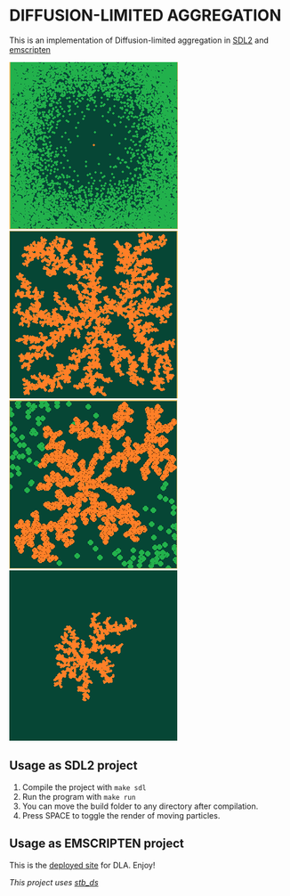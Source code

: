 # DIFFUSION-LIMITED AGGREGATION
This is an implementation of Diffusion-limited aggregation in [SDL2](https://www.libsdl.org/) and [emscripten](https://emscripten.org/)

![init](https://github.com/ImtiazKabir/Diffusion-limited-Aggregation/blob/main/screenshots/init.PNG)
![final](https://github.com/ImtiazKabir/Diffusion-limited-Aggregation/blob/main/screenshots/final.PNG)
![growing_with_movers](https://github.com/ImtiazKabir/Diffusion-limited-Aggregation/blob/main/screenshots/growing_with_mover.PNG)
![growing_without_movers](https://github.com/ImtiazKabir/Diffusion-limited-Aggregation/blob/main/screenshots/growing_without_movers.PNG)


## Usage as SDL2 project
1. Compile the project with `make sdl`
2. Run the program with `make run`
3. You can move the build folder to any directory after compilation.
4. Press SPACE to toggle the render of moving particles.

## Usage as EMSCRIPTEN project
This is the [deployed site]() for DLA. Enjoy!


*This project uses [stb_ds](http://nothings.org/stb_ds/)*
